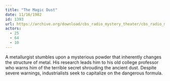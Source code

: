 ```yaml
---
title: "The Magic Dust"
date: 11/16/1982
id: 1393
url: https://archive.org/download/cbs_radio_mystery_theater/cbs_radio_mystery_theater-1351-1399.zip/cbs_radio_mystery_theater-1351-1399%2Fcbsrmt_1393_the_magic_dust.mp3
actors:
  - 25
  - 64
  - 10
---
```

A metallurgist stumbles upon a mysterious powder that inherently changes the structure of metal. His research leads him to his old college professor who warns him of the terrible secret shrouding the ancient dust. Despite severe warnings, industrialists seek to capitalize on the dangerous formula.